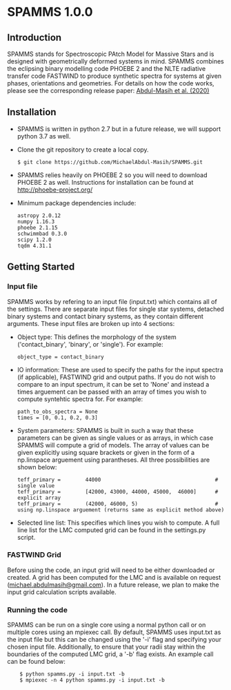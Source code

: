 # SPAMMS 1.0.0

Introduction
------------
SPAMMS stands for Spectroscopic PAtch Model for Massive Stars and is designed with geometrically deformed systems in mind.  SPAMMS combines the eclipsing binary modelling code PHOEBE 2 and the NLTE radiative transfer code FASTWIND to produce synthetic spectra for systems at given phases, orientations and geometries.  For details on how the code works, please see the corresponding release paper: [Abdul-Masih et al. (2020)](https://ui.adsabs.harvard.edu/abs/2020arXiv200309008A/abstract)

Installation
------------
*   SPAMMS is written in python 2.7 but in a future release, we will support python 3.7 as well.

*   Clone the git repository to create a local copy.

        $ git clone https://github.com/MichaelAbdul-Masih/SPAMMS.git

*   SPAMMS relies heavily on PHOEBE 2 so you will need to download PHOEBE 2 as well.  Instructions for installation can be found at http://phoebe-project.org/

*   Minimum package dependencies include:

        astropy 2.0.12
        numpy 1.16.3
        phoebe 2.1.15
        schwimmbad 0.3.0
        scipy 1.2.0
        tqdm 4.31.1


Getting Started
---------------
### Input file
SPAMMS works by refering to an input file (input.txt) which contains all of the settings.  There are separate input files for single star systems, detached binary systems and contact binary systems, as they contain different arguments.  These input files are broken up into 4 sections:

*   Object type: This defines the morphology of the system ('contact_binary', 'binary', or 'single').  For example:

        object_type = contact_binary

*   IO information: These are used to specify the paths for the input spectra (if applicable), FASTWIND grid and output paths.  If you do not wish to compare to an input spectrum, it can be set to 'None' and instead a times arguement can be passed with an array of times you wish to compute syntehtic spectra for.  For example:

        path_to_obs_spectra = None
        times = [0, 0.1, 0.2, 0.3]

*   System parameters: SPAMMS is built in such a way that these parameters can be given as single values or as arrays, in which case SPAMMS will compute a grid of models. The array of values can be given explicitly using square brackets or given in the form of a np.linspace arguement using parantheses.  All three possibilities are shown below:

        teff_primary =        44000                                     # single value
        teff_primary =        [42000, 43000, 44000, 45000,  46000]      # explicit array
        teff_primary =        (42000, 46000, 5)                         # using np.linspace arguement (returns same as explicit method above)

*   Selected line list: This specifies which lines you wish to compute.  A full line list for the LMC computed grid can be found in the settings.py script.

### FASTWIND Grid
Before using the code, an input grid will need to be either downloaded or created. A grid has been computed for the LMC and is available on request (michael.abdulmasih@gmail.com).  In a future release, we plan to make the input grid calculation scripts available.

### Running the code
SPAMMS can be run on a single core using a normal python call or on multiple cores using an mpiexec call.  By default, SPAMMS uses input.txt as the input file but this can be changed using the '-i' flag and specifying your chosen input file.  Additionally, to ensure that your radii stay within the boundaries of the computed LMC grid, a '-b' flag exists.  An example call can be found below:

        $ python spamms.py -i input.txt -b
        $ mpiexec -n 4 python spamms.py -i input.txt -b
